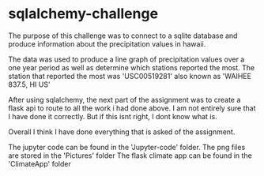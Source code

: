# sqlalchemy-challenge

The purpose of this challenge was to connect to a sqlite database and produce information about the precipitation values in hawaii. 

The data was used to produce a line graph of precipitation values over a one year period as well as determine which stations reported the most. The station that reported the most was 'USC00519281' also known as 'WAIHEE 837.5, HI US' 

After using sqlalchemy, the next part of the assignment was to create a flask api to route to all the work i had done above. I am not entirely sure that I have done it correctly. But if this isnt right, I dont know what is. 

Overall I think I have done everything that is asked of the assignment. 

The jupyter code can be found in the 'Jupyter-code' folder. 
The png files are stored in the 'Pictures' folder
The flask climate app can be found in the 'ClimateApp' folder
